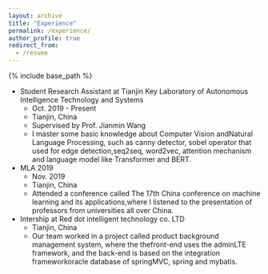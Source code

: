 ```yaml
---
layout: archive
title: "Experience"
permalink: /experience/
author_profile: true
redirect_from:
  - /resume
---
```


{% include base_path %}

* Student Research Assistant at Tianjin Key Laboratory of Autonomous Intelligence Technology and Systems
  * Oct. 2019 - Present
  * Tianjin, China
  * Supervised by Prof. Jianmin Wang
  * I master some basic knowledge about Computer Vision andNatural Language Processing, such as canny detector, sobel operator that used for edge detection,seq2seq, word2vec, attention mechanism and language model like Transformer and BERT.
* MLA 2019
  * Nov. 2019
  * Tianjin, China
  * Attended a conference called The 17th China conference on machine learning and its applications,where I listened to the presentation of professors from universities all over China.
* Intership at Red dot intelligent technology co. LTD
  * Tianjin, China
  * Our  team  worked  in  a  project  called  product  background  management  system,  where  the  thefront-end uses the adminLTE framework, and the back-end is based on the integration frameworkoracle database of springMVC, spring and mybatis.

